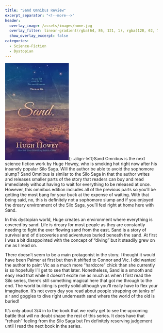 ```yaml
---
title: "Sand Omnibus Review"
excerpt_separator: "<!--more-->"
header:
  overlay_image: /assets/images/none.jpg
  overlay_filter: linear-gradient(rgba(64, 86, 121, 1), rgba(120, 62, 72, 1))
  show_overlay_excerpt: false
categories:
  - Science-Fiction
  - Dystopian
---
```

![sand-omnibus-cover](/assets/images/sand-omnibus.jpg){: .align-left}Sand Omnibus is the next science fiction work by Huge Howey, who is smoking hot right now after his insanely popular Silo Saga. Will the author be able to avoid the sophomore slump? Sand Omnibus is similar to the Silo Saga in that the author writes and releases smaller parts of the story that readers can buy and read immediately without having to wait for everything to be released at once. However, this omnibus edition includes all of the previous parts so you’ll be getting the most bang for your buck at the expense of waiting. With that being said, no, this is definitely not a sophomore slump and if you enjoyed the dreary environment of the Silo Saga, you’ll feel right at home here with Sand.

In this dystopian world, Huge creates an environment where everything is covered by sand. Life is dreary for most people as they are constantly needing to fight the ever flowing sand from the east. Sand is a story of survival and of discoveries and adventures buried beneath the sand. At first I was a bit disappointed with the concept of “diving” but it steadily grew on me as I read on.

There doesn’t seem to be a main protagonist in the story. I thought it would have been Palmer at first but then it shifted to Connor and Vic. I did wanted the author to paint Vic as a much more “hardcore” chick than she currently is so hopefully I’ll get to see that later. Nonetheless, Sand is a smooth and easy read that while it doesn’t excite me as much as when I first read the Silo series, there’s still something magical here that got me through to the end. The world building is pretty solid although you’ll really have to flex your imagination. It’s not every day you read about people strapping on tanks of air and goggles to dive right underneath sand where the world of the old is buried!

It’s only about 3/4 in to the book that we really get to see the upcoming battle that will no doubt shape the rest of this series. It does have that “rehash” feeling from the Silo Saga but I’m definitely reserving judgement until I read the next book in the series.